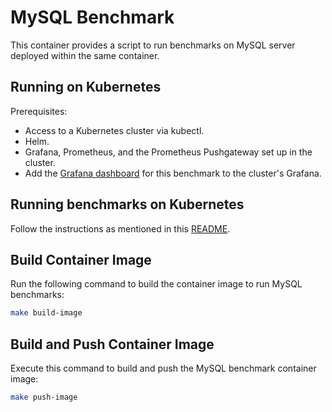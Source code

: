 # MySQL Benchmark

This container provides a script to run benchmarks on MySQL server deployed within the same container.

## Running on Kubernetes

Prerequisites:
* Access to a Kubernetes cluster via kubectl.
* Helm.
* Grafana, Prometheus, and the Prometheus Pushgateway set up in the cluster.
* Add the [Grafana dashboard](grafana/dashboard.json) for this benchmark to the cluster's Grafana.

## Running benchmarks on Kubernetes

Follow the instructions as mentioned in this [README](helm/README.md).
## Build Container Image

Run the following command to build the container image to run MySQL benchmarks:

```bash
make build-image
```

## Build and Push Container Image

Execute this command to build and push the MySQL benchmark container image:

```bash
make push-image
```
